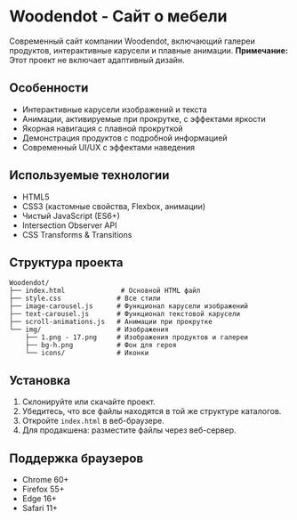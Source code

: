 # Woodendot - Сайт о мебели

Современный сайт компании Woodendot, включающий галереи продуктов, интерактивные карусели и плавные анимации. **Примечание:** Этот проект не включает адаптивный дизайн.

## Особенности

- Интерактивные карусели изображений и текста
- Анимации, активируемые при прокрутке, с эффектами яркости
- Якорная навигация с плавной прокруткой
- Демонстрация продуктов с подробной информацией
- Современный UI/UX с эффектами наведения

## Используемые технологии

- HTML5
- CSS3 (кастомные свойства, Flexbox, анимации)
- Чистый JavaScript (ES6+)
- Intersection Observer API
- CSS Transforms & Transitions

## Структура проекта

```
Woodendot/
├── index.html              # Основной HTML файл
├── style.css              # Все стили
├── image-carousel.js      # Функционал карусели изображений
├── text-carousel.js       # Функционал текстовой карусели
├── scroll-animations.js   # Анимации при прокрутке
└── img/                   # Изображения
    ├── 1.png - 17.png     # Изображения продуктов и галереи
    ├── bg-h.png           # Фон для героя
    └── icons/             # Иконки
```

## Установка

1. Склонируйте или скачайте проект.
2. Убедитесь, что все файлы находятся в той же структуре каталогов.
3. Откройте `index.html` в веб-браузере.
4. Для продакшена: разместите файлы через веб-сервер.

## Поддержка браузеров

- Chrome 60+
- Firefox 55+
- Edge 16+
- Safari 11+